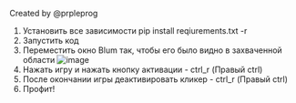 Created by @prpleprog

1. Установить все зависимости pip install reqiurements.txt -r
2. Запустить код
3. Переместить окно Blum так, чтобы его было видно в захваченной области
![image](https://github.com/Prple69/BlumClicker/assets/94802922/03b618d4-6ca0-41d0-bbdc-a1a30ac27961)
4. Нажать игру и нажать кнопку активации - ctrl_r (Правый ctrl)
5. После окончании игры деактивировать кликер - ctrl_r (Правый ctrl)
6. Профит!
